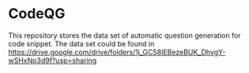 # CodeQG
This repository stores the data set of automatic question generation for code snippet.
The data set could be found in https://drive.google.com/drive/folders/1j_GC58IEBezeBUK_DhvgY-wSHxNp3d9f?usp=sharing

